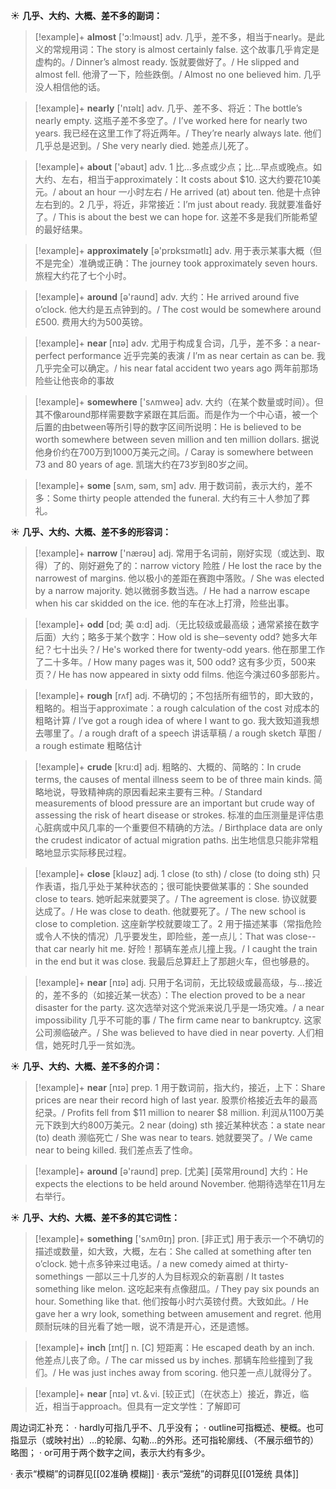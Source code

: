 ☀ <span class="category">**几乎、大约、大概、差不多的副词：**</span>
>[!example]+ <span class="vocabulary">**almost**</span> ['ɔ:lməʊst] 
> <span class="definition">adv. 几乎，差不多，相当于nearly。是此义的常规用词：</span>The story is almost certainly false. 这个故事几乎肯定是虚构的。/ Dinner’s almost ready. 饭就要做好了。/ He slipped and almost fell. 他滑了一下，险些跌倒。/ Almost no one believed him. 几乎没人相信他的话。

>[!example]+ <span class="vocabulary">**nearly**</span> ['nɪəlɪ] 
> <span class="definition">adv. 几乎、差不多、将近：</span>The bottle’s nearly empty. 这瓶子差不多空了。/ I’ve worked here for nearly two years. 我已经在这里工作了将近两年。/ They’re nearly always late. 他们几乎总是迟到。/ She very nearly died. 她差点儿死了。

>[!example]+ <span class="vocabulary">**about**</span> ['əbaʊt] 
> <span class="definition">adv. 1 比…多点或少点；比…早点或晚点。如大约、左右，相当于approximately：</span>It costs about $10. 这大约要花10美元。/ about an hour 一小时左右 / He arrived (at) about ten. 他是十点钟左右到的。<span class="definition">2 几乎，将近，非常接近：</span>I’m just about ready. 我就要准备好了。/ This is about the best we can hope for. 这差不多是我们所能希望的最好结果。

>[!example]+ <span class="vocabulary">**approximately**</span> [ə'prɒksɪmətlɪ] 
> <span class="definition">adv. 用于表示某事大概（但不是完全）准确或正确：</span>The journey took approximately seven hours. 旅程大约花了七个小时。

>[!example]+ <span class="vocabulary">**around**</span> [ə'raʊnd] 
> <span class="definition">adv. 大约：</span>He arrived around five o’clock. 他大约是五点钟到的。/ The cost would be somewhere around £500. 费用大约为500英镑。

>[!example]+ <span class="vocabulary">**near**</span> [nɪə] 
> <span class="definition">adv. 尤用于构成复合词，几乎，差不多：</span>a near-perfect performance 近乎完美的表演 / I’m as near certain as can be. 我几乎完全可以确定。/ his near fatal accident two years ago 两年前那场险些让他丧命的事故

>[!example]+ <span class="vocabulary">**somewhere**</span> ['sʌmweə] 
> <span class="definition">adv. 大约（在某个数量或时间）。但其不像around那样需要数字紧跟在其后面。而是作为一个中心语，被一个后置的由between等所引导的数字区间所说明：</span>He is believed to be worth somewhere between seven million and ten million dollars. 据说他身价约在700万到1000万美元之间。/ Caray is somewhere between 73 and 80 years of age. 凯瑞大约在73岁到80岁之间。

>[!example]+ <span class="vocabulary">**some**</span> [sʌm, səm, sm] 
> <span class="definition">adv. 用于数词前，表示大约，差不多：</span>Some thirty people attended the funeral. 大约有三十人参加了葬礼。

☀ <span class="category">**几乎、大约、大概、差不多的形容词：**</span>
>[!example]+ <span class="vocabulary">**narrow**</span> ['nærəʊ] 
> <span class="definition">adj. 常用于名词前，刚好实现（或达到、取得）了的、刚好避免了的：</span>narrow victory 险胜 / He lost the race by the narrowest of margins. 他以极小的差距在赛跑中落败。/ She was elected by a narrow majority. 她以微弱多数当选。/ He had a narrow escape when his car skidded on the ice. 他的车在冰上打滑，险些出事。
           
>[!example]+ <span class="vocabulary">**odd**</span> [ɒd; 美 ɑ:d]
> <span class="definition">adj.（无比较级或最高级；通常紧接在数字后面）大约；略多于某个数字：</span>How old is she─seventy odd? 她多大年纪？七十出头？/ He's worked there for twenty-odd years. 他在那里工作了二十多年。/ How many pages was it, 500 odd? 这有多少页，500来页？/ He has now appeared in sixty odd films. 他迄今演过60多部影片。

>[!example]+ <span class="vocabulary">**rough**</span> [rʌf] 
> <span class="definition">adj. 不确切的；不包括所有细节的，即大致的，粗略的。相当于approximate：</span>a rough calculation of the cost 对成本的粗略计算 / I’ve got a rough idea of where I want to go. 我大致知道我想去哪里了。/ a rough draft of a speech 讲话草稿 / a rough sketch 草图 / a rough estimate 粗略估计
           
>[!example]+ <span class="vocabulary">**crude**</span> [kru:d]
> <span class="definition">adj. 粗略的、大概的、简略的：</span>In crude terms, the causes of mental illness seem to be of three main kinds. 简略地说，导致精神病的原因看起来主要有三种。/ Standard measurements of blood pressure are an important but crude way of assessing the risk of heart disease or strokes. 标准的血压测量是评估患心脏病或中风几率的一个重要但不精确的方法。/ Birthplace data are only the crudest indicator of actual migration paths. 出生地信息只能非常粗略地显示实际移民过程。

>[!example]+ <span class="vocabulary">**close**</span> [kləʊz] 
> <span class="definition">adj. 1 close (to sth) / close (to doing sth) 只作表语，指几乎处于某种状态的；很可能快要做某事的：</span>She sounded close to tears. 她听起来就要哭了。/ The agreement is close. 协议就要达成了。/ He was close to death. 他就要死了。/ The new school is close to completion. 这座新学校就要竣工了。<span class="definition">2 用于描述某事（常指危险或令人不快的情况）几乎要发生，即险些，差一点儿：</span>That was close--that car nearly hit me. 好险！那辆车差点儿撞上我。/ I caught the train in the end but it was close. 我最后总算赶上了那趟火车，但也够悬的。

>[!example]+ <span class="vocabulary">**near**</span> [nɪə] 
> <span class="definition">adj. 只用于名词前，无比较级或最高级，与…接近的，差不多的（如接近某一状态）：</span>The election proved to be a near disaster for the party. 这次选举对这个党派来说几乎是一场灾难。/ a near impossibility 几乎不可能的事 / The firm came near to bankruptcy. 这家公司濒临破产。/ She was believed to have died in near poverty. 人们相信，她死时几乎一贫如洗。

☀ <span class="category">**几乎、大约、大概、差不多的介词：**</span>
>[!example]+ <span class="vocabulary">**near**</span> [nɪə] 
> <span class="definition">prep. 1 用于数词前，指大约，接近，上下：</span>Share prices are near their record high of last year. 股票价格接近去年的最高纪录。/ Profits fell from $11 million to nearer $8 million. 利润从1100万美元下跌到大约800万美元。<span class="definition">2 near (doing) sth 接近某种状态：</span>a state near (to) death 濒临死亡 / She was near to tears. 她就要哭了。/ We came near to being killed. 我们差点丢了性命。

>[!example]+ <span class="vocabulary">**around**</span> [ə'raʊnd] 
> <span class="definition">prep. [尤美] [英常用round] 大约：</span>He expects the elections to be held around November. 他期待选举在11月左右举行。

☀ <span class="category">**几乎、大约、大概、差不多的其它词性：**</span>
>[!example]+ <span class="vocabulary">**something**</span> ['sʌmθɪŋ] 
> <span class="definition">pron. [非正式] 用于表示一个不确切的描述或数量，如大致，大概，左右：</span>She called at something after ten o’clock. 她十点多钟来过电话。/ a new comedy aimed at thirty-somethings 一部以三十几岁的人为目标观众的新喜剧 / It tastes something like melon. 这吃起来有点像甜瓜。/ They pay six pounds an hour. Something like that. 他们按每小时六英镑付费。大致如此。/ He gave her a wry look, something between amusement and regret. 他用颇耐玩味的目光看了她一眼，说不清是开心，还是遗憾。

>[!example]+ <span class="vocabulary">**inch**</span> [ɪntʃ] 
> <span class="definition">n. [C] 短距离：</span>He escaped death by an inch. 他差点儿丧了命。/ The car missed us by inches. 那辆车险些撞到了我们。/ He was just inches away from scoring. 他只差一点儿就得分了。

>[!example]+ <span class="vocabulary">**near**</span> [nɪə] 
> <span class="definition">vt.＆vi. [较正式]（在状态上）接近，靠近，临近，相当于approach。但具有一定文学性：</span>了解即可

周边词汇补充：
· hardly可指几乎不、几乎没有；
· outline可指概述、梗概。也可指显示（或映衬出）…的轮廓、勾勒…的外形。还可指轮廓线、（不展示细节的）略图；
· or可用于两个数字之间，表示大约有多少。

· 表示“模糊”的词群见[[02准确 模糊]]
· 表示“笼统”的词群见[[01笼统 具体]]
